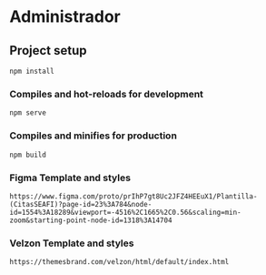 # Administrador

## Project setup
```
npm install
```

### Compiles and hot-reloads for development
```
npm serve
```

### Compiles and minifies for production
```
npm build
```

### Figma Template and styles
```
https://www.figma.com/proto/prIhP7gt8Uc2JFZ4HEEuX1/Plantilla-(CitasSEAFI)?page-id=23%3A784&node-id=1554%3A18289&viewport=-4516%2C1665%2C0.56&scaling=min-zoom&starting-point-node-id=1318%3A14704
```

### Velzon Template and styles
```
https://themesbrand.com/velzon/html/default/index.html
```
